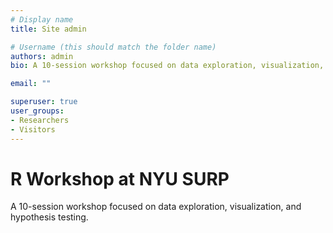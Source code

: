 ```yaml
---
# Display name
title: Site admin

# Username (this should match the folder name)
authors: admin
bio: A 10-session workshop focused on data exploration, visualization, and hypothesis testing.

email: ""

superuser: true
user_groups:
- Researchers
- Visitors
---
```


# R Workshop at NYU SURP 

A 10-session workshop focused on data exploration, visualization, and hypothesis testing.
